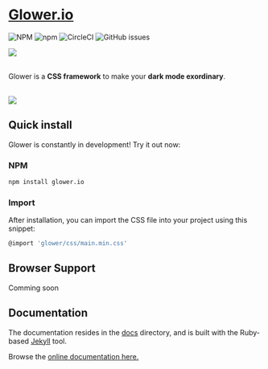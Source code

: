 # [Glower.io](https://krzysztoflen.github.io/glower.io/)

![NPM](https://img.shields.io/npm/l/glower.io)
![npm](https://img.shields.io/npm/v/glower.io)
![CircleCI](https://img.shields.io/circleci/build/github/KrzysztofLen/glower.io?token=56a9cb9dae0b62a5bc968ee0f778ea15ed0adbf3?style=plastic&logo=circleci)
![GitHub issues](https://img.shields.io/github/issues/KrzysztofLen/glower.io)

<img src=https://i.ibb.co/4pvTT2q/logo-glower.png />
<br />
<br />

Glower is a **CSS framework** to make your **dark mode exordinary**.

<br />
<img src=https://i.ibb.co/vYMyv1C/ezgif-com-gif-maker-1.gif />
<br />

## Quick install

Glower is constantly in development! Try it out now:

### NPM

```sh
npm install glower.io
```

### Import
After installation, you can import the CSS file into your project using this snippet:

```sh
@import 'glower/css/main.min.css'
```

## Browser Support

Comming soon

## Documentation

The documentation resides in the [docs](https://github.com/KrzysztofLen/glower.io/tree/master/docs) directory, and is built with the Ruby-based [Jekyll](https://jekyllrb.com/) tool.

Browse the [online documentation here.](https://krzysztoflen.github.io/glower.io/)
